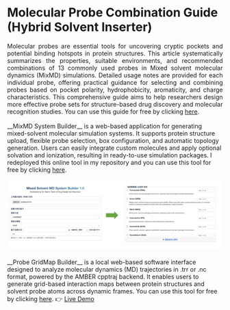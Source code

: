 # Molecular Probe Combination Guide (Hybrid Solvent Inserter)
<div style="text-align: justify"> Molecular probes are essential tools for uncovering cryptic pockets and potential binding hotspots in protein structures. This article systematically summarizes the properties, suitable environments, and recommended combinations of 13 commonly used probes in Mixed solvent molecular dynamics (MixMD) simulations. Detailed usage notes are provided for each individual probe, offering practical guidance for selecting and combining probes based on pocket polarity, hydrophobicity, aromaticity, and charge characteristics. This comprehensive guide aims to help researchers design more effective probe sets for structure-based drug discovery and molecular recognition studies. You can use this guide for free by clicking <a href="https://sean28.github.io/MixMD/">here</a>.</div>
<div style="text-align: justify"> <br> </div>
__MixMD System Builder__ is a web-based application for generating mixed-solvent molecular simulation systems. It supports protein structure upload, flexible probe selection, box configuration, and automatic topology generation. Users can easily integrate custom molecules and apply optional solvation and ionization, resulting in ready-to-use simulation packages. I redeployed this online tool in my repository and you can use this tool for free by clicking <a href="https://skvohekthzsp.ap-southeast-1.clawcloudrun.com">here</a>.
<div style="text-align: justify"> <br> </div>
<img src="https://raw.githubusercontent.com/sean28/MixMD/main/MixMD-Builder.png">
<div style="text-align: justify"> <br> </div>
__Probe GridMap Builder__ is a local web-based software interface designed to analyze molecular dynamics (MD) trajectories in .trr or .nc format, powered by the AMBER cpptraj backend. It enables users to generate grid-based interaction maps between protein structures and solvent probe atoms across dynamic frames. You can use this tool for free by clicking <a href="https://drive.google.com/file/d/14x89Ehda61HUxoY_bQcPqJhTKsd0Zd6R/view?usp=sharing">here</a>. 👉 <a href="https://sean28.github.io/MixMD/probe_gridmap_ui.html">Live Demo</a>

